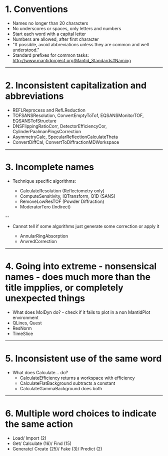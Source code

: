 # 1. Conventions

* Names no longer than 20 characters
* No underscores or spaces, only letters and numbers
* Start each word with a capital letter
* Numbers are allowed, after first character 
* "If possible, avoid abbreviations unless they are common and well understood."
* Standard prefixes for common tasks: http://www.mantidproject.org/Mantid_Standards#Naming

---

# 2. Inconsistent capitalization and abbreviations

* REFLReprocess and RefLReduction
* TOFSANSResolution, ConvertEmptyToTof, EQSANSMonitorTOF, EQSANSTofStructure
* DNSFlippingRatioCorr, DetectorEfficiencyCor, CylinderPaalmanPingsCorrection
* AsymmetryCalc, SpecularReflectionCalculateTheta
* ConvertDiffCal, ConvertToDiffractionMDWorkspace

---

# 3. Incomplete names

* Technique specific algorithms:

  - CalculateResolution (Reflectometry only)
  - ComputeSensitivity, IQTransform, Q1D (SANS)
  - RemoveLowResTOF (Powder Diffraction)
  - ModeratorTero (Indirect)

--

* Cannot tell if some algorithms just generate some correction or apply it

  - AnnularRingAbsorption
  - AnvredCorrection

---

# 4. Going into extreme - nonsensical names - does much more than the title impplies, or completely unexpected things

* What does MolDyn do? - check if it fails to plot in a non MantidPlot environment
* QLines, Quest
* ResNorm
* TimeSlice

---

# 5. Inconsistent use of the same word

* What does Calculate... do?
  - CalculateEfficiency returns a workspace with efficiency
  - CalculateFlatBackground subtracts a constant
  - CalculateGammaBackground does both

---

# 6. Multiple word choices to indicate the same action

* Load/ Import (2)
* Get/ Calculate (16)/ Find (15)
* Generate/ Create (25)/ Fake (3)/ Predict (2)
